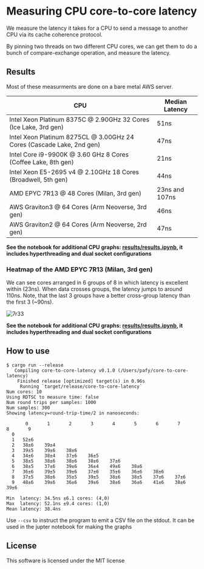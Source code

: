 Measuring CPU core-to-core latency
==================================

We measure the latency it takes for a CPU to send a message to another CPU via
its cache coherence protocol.

By pinning two threads on two different CPU cores, we can get them to do a bunch
of compare-exchange operation, and measure the latency.

Results
-------

Most of these measurments are done on a bare metal AWS server.

CPU                                                                   | Median Latency
----------------------------------------------------------------------| ----------------
Intel Xeon Platinum 8375C @ 2.90GHz 32 Cores (Ice Lake, 3rd gen)      | 51ns
Intel Xeon Platinum 8275CL @ 3.00GHz 24 Cores (Cascade Lake, 2nd gen) | 47ns
Intel Core i9-9900K @ 3.60 GHz 8 Cores (Coffee Lake, 8th gen)         | 21ns
Intel Xeon E5-2695 v4 @ 2.10GHz 18 Cores (Broadwell, 5th gen)         | 44ns
AMD EPYC 7R13 @ 48 Cores (Milan, 3rd gen)                             | 23ns and 107ns
AWS Graviton3 @ 64 Cores (Arm Neoverse, 3rd gen)                      | 46ns
AWS Graviton2 @ 64 Cores (Arm Neoverse, 2rd gen)                      | 47ns

**See the notebook for additional CPU graphs: [results/results.ipynb](results/results.ipynb), it includes hyperthreading and dual socket configurations**

### Heatmap of the AMD EPYC 7R13 (Milan, 3rd gen)

We can see cores arranged in 6 groups of 8 in which latency is excellent within
(23ns). When data crosses groups, the latency jumps to around 110ns. Note, that
the last 3 groups have a better cross-group latency than the first 3 (~90ns).

![7r33](https://user-images.githubusercontent.com/297060/190893255-56ea9890-9e06-4f2d-bcef-249a70c4597b.png)

**See the notebook for additional CPU graphs: [results/results.ipynb](results/results.ipynb), it includes hyperthreading and dual socket configurations**

How to use
----------

```
$ cargo run --release
   Compiling core-to-core-latency v0.1.0 (/Users/pafy/core-to-core-latency)
    Finished release [optimized] target(s) in 0.96s
     Running `target/release/core-to-core-latency`
Num cores: 10
Using RDTSC to measure time: false
Num round trips per samples: 1000
Num samples: 300
Showing latency=round-trip-time/2 in nanoseconds:

       0       1       2       3       4       5       6       7       8       9
  0
  1   52±6
  2   38±6    39±4
  3   39±5    39±6    38±6
  4   34±6    38±4    37±6    36±5
  5   38±5    38±6    38±6    38±6    37±6
  6   38±5    37±6    39±6    36±4    49±6    38±6
  7   36±6    39±5    39±6    37±6    35±6    36±6    38±6
  8   37±5    38±6    35±5    39±5    38±6    38±5    37±6    37±6
  9   48±6    39±6    36±6    39±6    38±6    36±6    41±6    38±6    39±6

Min  latency: 34.5ns ±6.1 cores: (4,0)
Max  latency: 52.1ns ±9.4 cores: (1,0)
Mean latency: 38.4ns
```

Use `--csv` to instruct the program to emit a CSV file on the stdout. It can be
used in the jupter notebook for making the graphs

License
-------

This software is licensed under the MIT license
